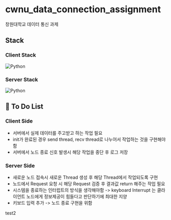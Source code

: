 # cwnu_data_connection_assignment
창원대학교 데이터 통신 과제

## Stack 
### Client Stack
![Python](https://img.shields.io/badge/python-3670A0?style=for-the-badge&logo=python&logoColor=ffdd54)

### Server Stack
![Python](https://img.shields.io/badge/python-3670A0?style=for-the-badge&logo=python&logoColor=ffdd54)

## 🔖 To Do List
### Client Side
- 서버에서 실제 데이터를 주고받고 하는 작업 필요
- init가 완료된 경우 send thread, recv thread로 나누어서 작업하는 것을 구현해야함
- 서버에서 노드 종료 신호 발생시 해당 작업을 중단 후 로그 저장

### Server Side
- 새로운 노드 접속시 새로운 Thread 생성 후 해당 Thread에서 작업되도록 구현
- 노드에서 Request 요청 시 해당 Request 검증 후 결과값 return 해주는 작업 필요
- 시스템을 종료하는 인터럽트의 방식을 생각해야함 -> keyboard Interrupt 는 클라이언트 노드에게 정보제공이 힘들다고 판단하기에 최대한 지양
- 키보드 입력 추가 -> 노드 종료 구현을 위함

test2